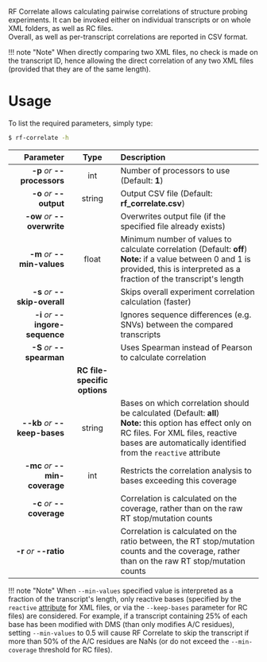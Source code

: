 RF Correlate allows calculating pairwise correlations of structure probing experiments. It can be invoked either on individual transcripts or on whole XML folders, as well as RC files.<br/>
Overall, as well as per-transcript correlations are reported in CSV format.

!!! note "Note"
    When directly comparing two XML files, no check is made on the transcript ID, hence allowing the direct correlation of any two XML files (provided that they are of the same length).
<br/>

# Usage
To list the required parameters, simply type:

```bash
$ rf-correlate -h
```

Parameter         | Type | Description
----------------: | :--: |:------------
__-p__ *or* __--processors__ | int | Number of processors to use (Default: __1__)
__-o__ *or* __--output__ | string | Output CSV file (Default: __rf_correlate.csv__)
__-ow__ *or* __--overwrite__ | | Overwrites output file (if the specified file already exists)
__-m__ *or* __--min-values__ | float | Minimum number of values to calculate correlation (Default: __off__)<br/>__Note:__ if a value between 0 and 1 is provided, this is interpreted as a fraction of the transcript's length 
__-s__ *or* __--skip-overall__ | | Skips overall experiment correlation calculation (faster)
__-i__ *or* __--ingore-sequence__ | | Ignores sequence differences (e.g. SNVs) between the compared transcripts
__-S__ *or* __--spearman__ | | Uses Spearman instead of Pearson to calculate correlation
 | | __RC file-specific options__
__--kb__ *or* __--keep-bases__ | string | Bases on which correlation should be calculated (Default: __all__)<br/>__Note:__ this option has effect only on RC files. For XML files, reactive bases are automatically identified from the ``reactive`` attribute
__-mc__ *or* __--min-coverage__ | int | Restricts the correlation analysis to bases exceeding this coverage
__-c__ *or* __--coverage__ | | Correlation is calculated on the coverage, rather than on the raw RT stop/mutation counts
__-r__ *or* __--ratio__ | | Correlation is calculated on the ratio between, the RT stop/mutation counts and the coverage, rather than on the raw RT stop/mutation counts

!!! note "Note"
    When ``--min-values`` specified value is interpreted as a fraction of the transcript's length, only reactive bases (specified by the ``reactive`` [attribute](https://rnaframework-docs.readthedocs.io/en/latest/rf-norm/) for XML files, or via the ``--keep-bases`` parameter for RC files) are considered. For example, if a transcript containing 25% of each base has been modified with DMS (than only modifies A/C residues), setting ``--min-values`` to 0.5 will cause RF Correlate to skip the transcript if more than 50% of the A/C residues are NaNs (or do not exceed the ``--min-coverage`` threshold for RC files).